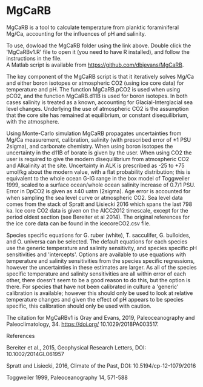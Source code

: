 # MgCaRB
MgCaRB is a tool to calculate temperature from planktic foraminiferal Mg/Ca, accounting for the influences of pH and salinity.

To use, dowload the MgCaRB folder using the link above. Double click the 'MgCaRBv1.R' file to open it (you need to have R installed), and follow the instructions in the file.  
A Matlab script is available from https://github.com/dbjevans/MgCaRB.

The key component of the MgCaRB script is that it iteratively solves Mg/Ca and either boron isotopes or atmospheric CO2 (using ice core data) for temperature and pH. 
The function MgCaRB.pCO2 is used when using pCO2, and the function MgCaRB.d11B is used for boron isotopes. 
In both cases salinity is treated as a known, accounting for Glacial-Interglacial sea level changes. 
Underlying the use of atmospheric CO2 is the assumption that the core site has remained at equilibrium, or constant disequilibrium, with the atmosphere. 

Using Monte-Carlo simulation MgCaRB propagates uncertainties from Mg/Ca measurement, calibration, salinity (with prescribed error of ±1 PSU 2sigma), and carbonate chemistry. 
When using boron isotopes the uncertainty in the d11B of borate is given by the user. 
When using CO2 the user is required to give the modern disequilibrium from atmospheric CO2 and Alkalinity at the site. 
Uncertainty in ALK is prescribed as -25 to +75 umol/kg about the modern value, with a flat probability distribution; 
this is equivalent to the whole ocean G-IG range in the box model of Toggweiler 1999, scaled to a surface ocean/whole ocean salinity increase of 0.7/1 PSU. 
Error in DpCO2 is given as ±40 uatm (2sigma). 
Age error is accounted for when sampling the sea level curve or atmospheric CO2. 
Sea level data comes from the stack of Spratt and Lisiecki 2016 which spans the last 798 ka. 
Ice core CO2 data is given on the AICC2012 timescale, except for the period oldest section (see Bereiter et al 2014). 
The original references for the ice core data can be found in the icecoreCO2.csv file.  

Species specific equations for G. ruber (white), T. sacculifer, G. bulloides, and O. universa can be selected. 
The default equations for each species use the generic temperature and salinity sensitivity, and species specific pH sensitivities and 'intercepts'. 
Options are available to use equations with temperature and salinity sensitivities from the species specific regressions, however the uncertainties in these estimates are larger. 
As all of the species specific temperature and salinity sensitivities are all within error of each other, there doesn't seem to be a good reason to do this, but the option is there. 
For species that have not been calibrated in culture a 'generic' calibration is available; 
however this should only be used to look at relative temperature changes and given the effect of pH appears to be species specific, this calibration should only be used with caution.  

The citation for MgCaRBv1 is Gray and Evans, 2019, Paleoceanography and Paleoclimatology, 34. https://doi.org/ 10.1029/2018PA003517.

References

Bereiter et al., 2015, Geophysical Research Letters, DOI: 10.1002/2014GL061957

Spratt and Lisiecki, 2016, Climate of the Past, DOI: 10.5194/cp-12-1079/2016

Toggweiler 1999, Paleoceanography 14, 571-588 
